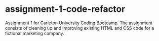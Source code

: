 # assignment-1-code-refactor
Assignment 1 for Carleton University Coding Bootcamp.
The assignment consists of cleaning up and improving existing HTML and CSS code for a fictional marketing company.